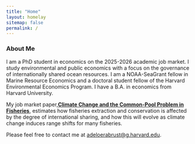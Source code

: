 ```yaml
---
title: "Home"
layout: homelay
sitemap: false
permalink: /
---
```


### About Me

I am a PhD student in economics on the 2025-2026 academic job market. I study environmental and public economics with a focus on the governance of internationally shared ocean resources. I am a NOAA-SeaGrant fellow in Marine Resource Economics and a doctoral student fellow of the Harvard Environmental Economics Program. I have a B.A. in economics from Harvard University.

My job market paper,<a href="{{ site.url }}{{ site.baseurl }}/papers/JMP.pdf">**Climate Change and the Common-Pool Problem in Fisheries**</a>, estimates how fisheries extraction and conservation is affected by the degree of international sharing, and how this will evolve as climate change induces range shifts for many fisheries.

Please feel free to contact me at <a href="mailto:adeloerabrust@g.harvard.edu" target="_blank">adeloerabrust@g.harvard.edu</a>.
